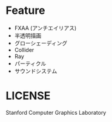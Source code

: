 # Feature

- FXAA (アンチエイリアス)
- 半透明描画
- グローシェーディング
- Collider
- Ray
- パーティクル
- サウンドシステム

# LICENSE

Stanford Computer Graphics Laboratory
